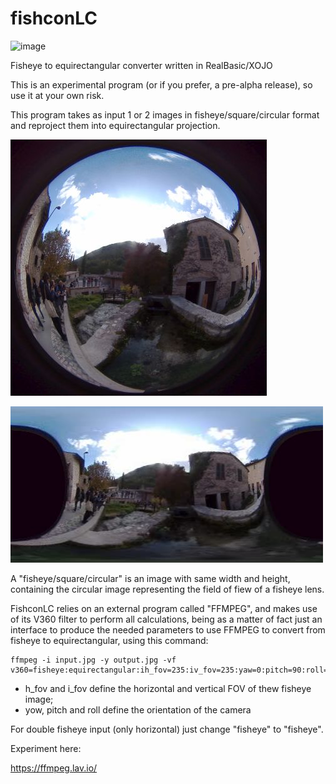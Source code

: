 # fishconLC

![image](https://user-images.githubusercontent.com/1620953/126903606-7388236b-1886-4949-999b-d94ad566ea13.png)

Fisheye to equirectangular converter written in RealBasic/XOJO

This is an experimental program (or if you prefer, a pre-alpha release), so use it at your own risk.

This program takes as input 1 or 2 images in fisheye/square/circular format and reproject them into equirectangular projection.

![Fisheye](https://github.com/jumpjack/fishconLC/blob/main/001-mini.jpg)

![Equirect](https://github.com/jumpjack/fishconLC/blob/main/001-pano1.jpg)
          
A "fisheye/square/circular" is an image with same width and height, containing the circular image representing the field of fiew of a fisheye lens.

FishconLC  relies on an external program called "FFMPEG", and makes use of its V360 filter to perform all calculations, being as a matter of fact just an interface to produce the needed parameters to use FFMPEG to convert from fisheye to equirectangular, using this command:

    ffmpeg -i input.jpg -y output.jpg -vf v360=fisheye:equirectangular:ih_fov=235:iv_fov=235:yaw=0:pitch=90:roll=0

 - h_fov and i_fov define the horizontal and vertical FOV of thew fisheye image;
 - yow, pitch and roll define the orientation of the camera

For double fisheye input (only horizontal) just change "fisheye" to "fisheye".

Experiment here:

https://ffmpeg.lav.io/
